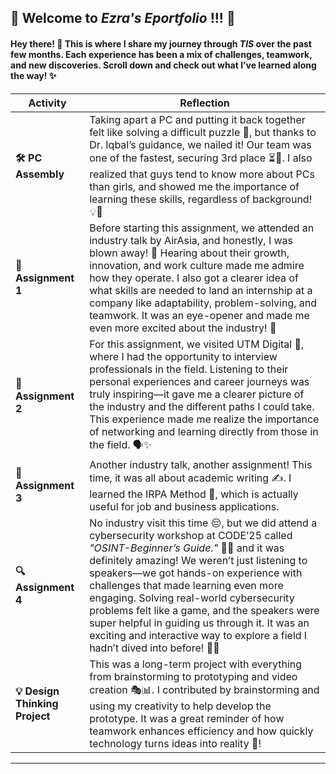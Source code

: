 
## 🎉 Welcome to *Ezra's Eportfolio* !!! 🎉  

#### Hey there! 👋 This is where I share my journey through *TIS* over the past few months. Each experience has been a mix of challenges, teamwork, and new discoveries. Scroll down and check out what I’ve learned along the way! ✨  

| **Activity** | **Reflection** |  
|--------------|---------------|  
| **🛠️ PC Assembly** | Taking apart a PC and putting it back together felt like solving a difficult puzzle 🧩, but thanks to Dr. Iqbal’s guidance, we nailed it! Our team was one of the fastest, securing 3rd place ⏳💨.  I also realized that guys tend to know more about PCs than girls, and showed me the importance of learning these skills, regardless of background! 💡🔧 |  
| **🎨 Assignment 1** | Before starting this assignment, we attended an industry talk by AirAsia, and honestly, I was blown away! 🤯 Hearing about their growth, innovation, and work culture made me admire how they operate. I also got a clearer idea of what skills are needed to land an internship at a company like adaptability, problem-solving, and teamwork. It was an eye-opener and made me even more excited about the industry! 🚀 |  
| **🎥 Assignment 2** |For this assignment, we visited UTM Digital 🏢, where I had the opportunity to interview professionals in the field. Listening to their personal experiences and career journeys was truly inspiring—it gave me a clearer picture of the industry and the different paths I could take. This experience made me realize the importance of networking and learning directly from those in the field. 🗣️✨ |  
| **📑 Assignment 3** | Another industry talk, another assignment! This time, it was all about academic writing ✍️. I learned the IRPA Method 📌, which is actually useful for job and business applications. |  
| **🔍 Assignment 4** | No industry visit this time 😔, but we did attend a cybersecurity workshop at CODE’25 called *"OSINT-Beginner’s Guide."* 🕵️‍♂️ and it was definitely amazing! We weren’t just listening to speakers—we got hands-on experience with challenges that made learning even more engaging. Solving real-world cybersecurity problems felt like a game, and the speakers were super helpful in guiding us through it. It was an exciting and interactive way to explore a field I hadn’t dived into before! 🔐🚀 |  
| **💡 Design Thinking Project** | This was a long-term project with everything from brainstorming to prototyping and video creation 🎭📊. I contributed by brainstorming and using my creativity to help develop the prototype. It was a great reminder of how teamwork enhances efficiency and how quickly technology turns ideas into reality 🚀! |
 

---

